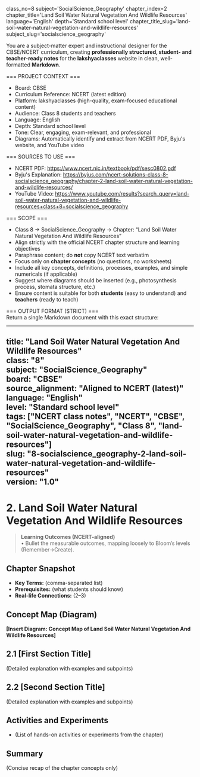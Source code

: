 class_no=8
subject='SocialScience_Geography'
chapter_index=2
chapter_title='Land Soil Water Natural Vegetation And Wildlife Resources'
language='English'
depth='Standard school level'
chapter_title_slug='land-soil-water-natural-vegetation-and-wildlife-resources'
subject_slug='socialscience_geography'

You are a subject-matter expert and instructional designer for the CBSE/NCERT curriculum, creating **professionally structured, student- and teacher-ready notes** for the **lakshyaclasses** website in clean, well-formatted **Markdown**.

=== PROJECT CONTEXT ===  
- Board: CBSE  
- Curriculum Reference: NCERT (latest edition)  
- Platform: lakshyaclasses (high-quality, exam-focused educational content)  
- Audience: Class 8 students and teachers  
- Language: English  
- Depth: Standard school level  
- Tone: Clear, engaging, exam-relevant, and professional  
- Diagrams: Automatically identify and extract from NCERT PDF, Byju's website, and YouTube video

=== SOURCES TO USE ===  
- NCERT PDF: https://www.ncert.nic.in/textbook/pdf/sesc0802.pdf  
- Byju's Explanation: https://byjus.com/ncert-solutions-class-8-socialscience_geography/chapter-2-land-soil-water-natural-vegetation-and-wildlife-resources/  
- YouTube Video: https://www.youtube.com/results?search_query=land-soil-water-natural-vegetation-and-wildlife-resources+class+8+socialscience_geography

=== SCOPE ===  
- Class 8 → SocialScience_Geography → Chapter: “Land Soil Water Natural Vegetation And Wildlife Resources”  
- Align strictly with the official NCERT chapter structure and learning objectives  
- Paraphrase content; do **not** copy NCERT text verbatim  
- Focus only on **chapter concepts** (no questions, no worksheets)  
- Include all key concepts, definitions, processes, examples, and simple numericals (if applicable)  
- Suggest where diagrams should be inserted (e.g., photosynthesis process, stomata structure, etc.)  
- Ensure content is suitable for both **students** (easy to understand) and **teachers** (ready to teach)

=== OUTPUT FORMAT (STRICT) ===  
Return a single Markdown document with this exact structure:

---
title: "Land Soil Water Natural Vegetation And Wildlife Resources"  
class: "8"  
subject: "SocialScience_Geography"  
board: "CBSE"  
source_alignment: "Aligned to NCERT (latest)"  
language: "English"  
level: "Standard school level"  
tags: ["NCERT class notes", "NCERT", "CBSE", "SocialScience_Geography", "Class 8", "land-soil-water-natural-vegetation-and-wildlife-resources"]  
slug: "8-socialscience_geography-2-land-soil-water-natural-vegetation-and-wildlife-resources"  
version: "1.0"  
---

# 2. Land Soil Water Natural Vegetation And Wildlife Resources

> **Learning Outcomes (NCERT-aligned)**  
> • Bullet the measurable outcomes, mapping loosely to Bloom’s levels (Remember→Create).

## Chapter Snapshot  
- **Key Terms:** (comma-separated list)  
- **Prerequisites:** (what students should know)  
- **Real-life Connections:** (2–3)

## Concept Map (Diagram)  
<!-- Diagram will be extracted from sources. Placeholder below. -->  
**[Insert Diagram: Concept Map of Land Soil Water Natural Vegetation And Wildlife Resources]**

## 2.1 [First Section Title]  
(Detailed explanation with examples and subpoints)

## 2.2 [Second Section Title]  
(Detailed explanation with examples and subpoints)

## Activities and Experiments  
- (List of hands-on activities or experiments from the chapter)

## Summary  
(Concise recap of the chapter concepts only)
